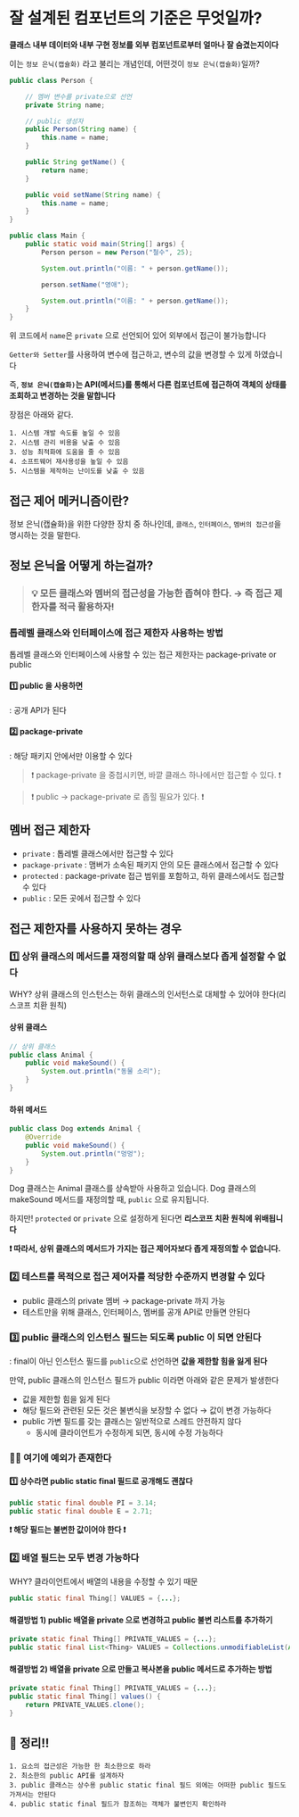 # 잘 설계된 컴포넌트의 기준은 무엇일까?
**클래스 내부 데이터와 내부 구현 정보를 외부 컴포넌트로부터 얼마나 잘 숨겼는지이다**

이는 `정보 은닉(캡슐화)` 라고 불리는 개념인데, 어떤것이 `정보 은닉(캡슐화)`일까?

```java
public class Person {

    // 멤버 변수를 private으로 선언
    private String name;

    // public 생성자
    public Person(String name) {
        this.name = name;
    }

    public String getName() {
        return name;
    }

    public void setName(String name) {
        this.name = name;
    }
}

public class Main {
    public static void main(String[] args) {
        Person person = new Person("철수", 25);

        System.out.println("이름: " + person.getName());

        person.setName("영애");

        System.out.println("이름: " + person.getName());
    }
}
```

위 코드에서 `name`은 `private` 으로 선언되어 있어 외부에서 접근이 불가능합니다

`Getter와 Setter`를 사용하여 변수에 접근하고, 변수의 값을 변경할 수 있게 하였습니다

즉, **`정보 은닉(캡슐화)`는 API(메서드)를 통해서 다른 컴포넌트에 접근하여 객체의 상태를 조회하고 변경하는 것을 말합니다**

장점은 아래와 같다.
```
1. 시스템 개발 속도를 높일 수 있음
2. 시스템 관리 비용을 낮출 수 있음
3. 성능 최적화에 도움을 줄 수 있음
4. 소프트웨어 재사용성을 높일 수 있음
5. 시스템을 제작하는 난이도를 낮출 수 있음
```

## 접근 제어 메커니즘이란?
정보 은닉(캡슐화)을 위한 다양한 장치 중 하나인데, `클래스`, `인터페이스`, `멤버의 접근성`을 명시하는 것을 말한다.

## 정보 은닉을 어떻게 하는걸까?
> ### 💡 모든 클래스와 멤버의 접근성을 가능한 좁혀야 한다. → 즉 접근 제한자를 적극 활용하자!

### 톱레벨 클래스와 인터페이스에 접근 제한자 사용하는 방법
톱레벨 클래스와 인터페이스에 사용할 수 있는 접근 제한자는 package-private or public

#### 1️⃣ public 을 사용하면
: 공개 API가 된다

#### 2️⃣ package-private
: 해당 패키지 안에서만 이용할 수 있다

> ❗️ package-private 을 중첩시키면, 바깥 클래스 하나에서만 접근할 수 있다. ❗️

> ❗️ public → package-private 로 좁힐 필요가 있다. ❗️

## 멤버 접근 제한자
* `private` : 톱레벨 클래스에서만 접근할 수 있다
* `package-private` : 맴버가 소속된 패키지 안의 모든 클래스에서 접근할 수 있다
* `protected` : package-private 접근 범위를 포함하고, 하위 클래스에서도 접근할 수 있다
* `public` : 모든 곳에서 접근할 수 있다

## 접근 제한자를 사용하지 못하는 경우
### 1️⃣ 상위 클래스의 메서드를 재정의할 때 상위 클래스보다 좁게 설정할 수 없다
WHY? 상위 클래스의 인스턴스는 하위 클래스의 인서턴스로 대체할 수 있어야 한다(리스코프 치환 원칙)

#### 상위 클래스
```java
// 상위 클래스
public class Animal {
    public void makeSound() {
        System.out.println("동물 소리");
    }
}
```

#### 하위 메서드
```java
public class Dog extends Animal {
    @Override
    public void makeSound() {
        System.out.println("멍멍");
    }
}
```

Dog 클래스는 Animal 클래스를 상속받아 사용하고 있습니다. Dog 클래스의 makeSound 메서드를 재정의할 때, `public` 으로 유지됩니다.

하지만! `protected` or `private` 으로 설정하게 된다면 **리스코프 치환 원칙에 위배됩니다**

**❗️ 따라서, 상위 클래스의 메서드가 가지는 접근 제어자보다 좁게 재정의할 수 없습니다.**

### 2️⃣ 테스트를 목적으로 접근 제어자를 적당한 수준까지 변경할 수 있다
* public 클래스의 private 멤버 → package-private 까지 가능
* 테스트만을 위해 클래스, 인터페이스, 멤버를 공개 API로 만들면 안된다

### 3️⃣ public 클래스의 인스턴스 필드는 되도록 public 이 되면 안된다
: final이 아닌 인스턴스 필드를 `public`으로 선언하면 **값을 제한할 힘을 잃게 된다**

만약, public 클래스의 인스턴스 필드가 public 이라면 아래와 같은 문제가 발생한다
* 값을 제한할 힘을 잃게 된다
* 해당 필드와 관련된 모든 것은 불변식을 보장할 수 없다 → 값이 변경 가능하다
* public 가변 필드를 갖는 클래스는 일반적으로 스레드 안전하지 않다
    * 동시에 클라이언트가 수정하게 되면, 동시에 수정 가능하다

### 🙋‍♀️ 여기에 예외가 존재한다
#### 1️⃣ 상수라면 public static final 필드로 공개해도 괜찮다

```java
public static final double PI = 3.14;
public static final double E = 2.71;
```

**❗️ 해당 필드는 불변한 값이어야 한다 ❗️**

### 2️⃣ 배열 필드는 모두 변경 가능하다
WHY? 클라이언트에서 배열의 내용을 수정할 수 있기 때문

```java
public static final Thing[] VALUES = {...};
```

#### 해결방법 1) public 배열을 private 으로 변경하고 public 불변 리스트를 추가하기
```java
private static final Thing[] PRIVATE_VALUES = {...};
public static final List<Thing> VALUES = Collections.unmodifiableList(Arrays.asList(PRIVATE_VALUES));
```

#### 해결방법 2) 배열을 private 으로 만들고 복사본을 public 메서드로 추가하는 방법
```java
private static final Thing[] PRIVATE_VALUES = {...};
public static final Thing[] values() {
    return PRIVATE_VALUES.clone();
}
```

## 🎯 정리!!
```
1. 요소의 접근성은 가능한 한 최소한으로 하라
2. 최소한의 public API를 설계하자
3. public 클래스는 상수용 public static final 필드 외에는 어떠한 public 필드도 가져서는 안된다
4. public static final 필드가 참조하는 객체가 불변인지 확인하라
```